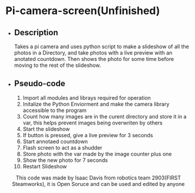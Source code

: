 # Pi-camera-screen(Unfinished)

<ul>
  <li><h2>Description</h2></li>
    <p>Takes a pi camera and uses python script to make a slideshow of all the photos in a Directory, and take photos with a live preview with an anotated countdown. Then shows the photo for some time before moving to the rest of the slideshow.</p>
  <li><h2>Pseudo-code</h2></li>
    <ol>
      <li>Import all modules and librays required for operation</li>
      <li>Initalize the Python Enviorment and make the camera library accessible to the program</li>
      <li>Count how many images are in the curent directory and store it in a var, this helps prevent images being overwriten by others</li>
      <li>Start the slideshow</li>
      <li>If button is pressed, give a live preview for 3 seconds</li>
      <li>Start annotaed countdown</li>
      <li>Flash screen to act as a shudder</li>
      <li>Store photo with the var made by the image counter plus one</li>
      <li>Show the new photo for 7 seconds</li>
      <li>Restart Slideshow</li>
    </ol>
</ul>
<footer><center>This code was made by Isaac Davis from robotics team 2903(FIRST Steamworks), it is Open Soruce and can be used and edited by anyone</center></footer>
